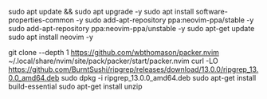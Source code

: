 sudo apt update && sudo apt upgrade -y
sudo apt install software-properties-common -y
sudo add-apt-repository ppa:neovim-ppa/stable -y
sudo add-apt-repository ppa:neovim-ppa/unstable -y
sudo apt-get update
sudo apt install neovim -y

git clone --depth 1 https://github.com/wbthomason/packer.nvim ~/.local/share/nvim/site/pack/packer/start/packer.nvim
curl -LO https://github.com/BurntSushi/ripgrep/releases/download/13.0.0/ripgrep_13.0.0_amd64.deb
sudo dpkg -i ripgrep_13.0.0_amd64.deb
sudo apt-get install build-essential
sudo apt-get install unzip
